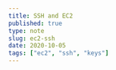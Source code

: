 ```yaml
---
title: SSH and EC2
published: true
type: note
slug: ec2-ssh
date: 2020-10-05
tags: ["ec2", "ssh", "keys"]
---
```


